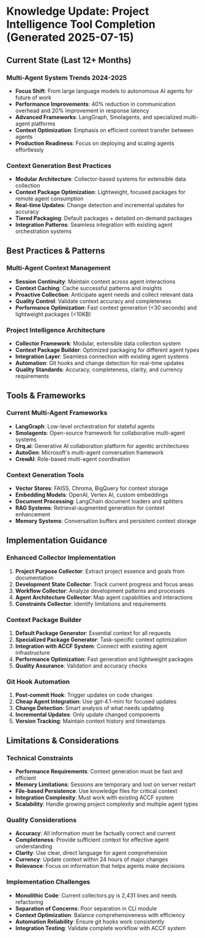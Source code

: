 <!-- FILE_MAP_BEGIN 
<!--
{"file_metadata":{"title":"Knowledge Update: Project Intelligence Tool Completion (Generated 2025-07-15)","description":"Comprehensive update on the Project Intelligence tool covering recent trends, best practices, tools, implementation guidance, and limitations for multi-agent systems and context generation.","last_updated":"2025-07-31","type":"documentation"},"ai_instructions":"Analyze the document to understand the current state, best practices, tools, implementation guidance, and limitations related to the Project Intelligence tool. Use the structured sections and key elements to facilitate navigation and comprehension. Pay attention to code-like enumerations, lists of frameworks, and critical concepts such as context generation and multi-agent system trends. Ensure accurate line references and logical grouping of content for efficient retrieval and summarization.","sections":[{"name":"Document Introduction and Overview","description":"Title and introductory heading establishing the document's purpose and generation date.","line_start":7,"line_end":8},{"name":"Current State (Last 12+ Months)","description":"Overview of recent trends and best practices in multi-agent systems and context generation over the past year.","line_start":9,"line_end":24},{"name":"Best Practices & Patterns","description":"Detailed best practices and architectural patterns for multi-agent context management and project intelligence system design.","line_start":25,"line_end":40},{"name":"Tools & Frameworks","description":"Descriptions of current multi-agent frameworks and context generation tools used in the project intelligence ecosystem.","line_start":41,"line_end":56},{"name":"Implementation Guidance","description":"Step-by-step guidance on implementing enhanced collectors, context package builders, and git hook automation for the system.","line_start":57,"line_end":79},{"name":"Limitations & Considerations","description":"Discussion of technical constraints, quality considerations, and implementation challenges affecting the project intelligence tool.","line_start":80,"line_end":105}],"key_elements":[{"name":"Multi-Agent System Trends 2024-2025","description":"Key trends including focus shift to autonomous AI agents, performance improvements, and production readiness.","line":11},{"name":"Context Generation Best Practices","description":"Best practices emphasizing modular architecture, real-time updates, and tiered packaging for context generation.","line":18},{"name":"Multi-Agent Context Management","description":"Techniques for session continuity, context caching, proactive data collection, and performance optimization.","line":27},{"name":"Project Intelligence Architecture","description":"Architectural components including collector framework, context package builder, integration layer, and automation.","line":34},{"name":"Current Multi-Agent Frameworks","description":"List and brief descriptions of frameworks like LangGraph, Smolagents, Orq.ai, AutoGen, and CrewAI.","line":43},{"name":"Context Generation Tools","description":"Tools for vector storage, embedding models, document processing, RAG systems, and memory management.","line":50},{"name":"Enhanced Collector Implementation","description":"Enumerated collectors for project purpose, development state, workflow, agent architecture, and constraints.","line":59},{"name":"Context Package Builder","description":"Components for default and specialized package generation, integration, performance, and quality assurance.","line":66},{"name":"Git Hook Automation","description":"Automation steps including post-commit hooks, cheap agent integration, change detection, incremental updates, and version tracking.","line":73},{"name":"Technical Constraints","description":"Performance, memory, persistence, integration, and scalability limitations impacting the system.","line":82},{"name":"Quality Considerations","description":"Requirements for accuracy, completeness, clarity, currency, and relevance in context information.","line":89},{"name":"Implementation Challenges","description":"Challenges such as monolithic codebase, poor separation of concerns, optimization balance, automation reliability, and integration testing.","line":96}]}
-->
<!-- FILE_MAP_END -->

# Knowledge Update: Project Intelligence Tool Completion (Generated 2025-07-15)

## Current State (Last 12+ Months)

### Multi-Agent System Trends 2024-2025
- **Focus Shift**: From large language models to autonomous AI agents for future of work
- **Performance Improvements**: 40% reduction in communication overhead and 20% improvement in response latency
- **Advanced Frameworks**: LangGraph, Smolagents, and specialized multi-agent platforms
- **Context Optimization**: Emphasis on efficient context transfer between agents
- **Production Readiness**: Focus on deploying and scaling agents effortlessly

### Context Generation Best Practices
- **Modular Architecture**: Collector-based systems for extensible data collection
- **Context Package Optimization**: Lightweight, focused packages for remote agent consumption
- **Real-time Updates**: Change detection and incremental updates for accuracy
- **Tiered Packaging**: Default packages + detailed on-demand packages
- **Integration Patterns**: Seamless integration with existing agent orchestration systems

## Best Practices & Patterns

### Multi-Agent Context Management
- **Session Continuity**: Maintain context across agent interactions
- **Context Caching**: Cache successful patterns and insights
- **Proactive Collection**: Anticipate agent needs and collect relevant data
- **Quality Control**: Validate context accuracy and completeness
- **Performance Optimization**: Fast context generation (<30 seconds) and lightweight packages (<10KB)

### Project Intelligence Architecture
- **Collector Framework**: Modular, extensible data collection system
- **Context Package Builder**: Optimized packaging for different agent types
- **Integration Layer**: Seamless connection with existing agent systems
- **Automation**: Git hooks and change detection for real-time updates
- **Quality Standards**: Accuracy, completeness, clarity, and currency requirements

## Tools & Frameworks

### Current Multi-Agent Frameworks
- **LangGraph**: Low-level orchestration for stateful agents
- **Smolagents**: Open-source framework for collaborative multi-agent systems
- **Orq.ai**: Generative AI collaboration platform for agentic architectures
- **AutoGen**: Microsoft's multi-agent conversation framework
- **CrewAI**: Role-based multi-agent coordination

### Context Generation Tools
- **Vector Stores**: FAISS, Chroma, BigQuery for context storage
- **Embedding Models**: OpenAI, Vertex AI, custom embeddings
- **Document Processing**: LangChain document loaders and splitters
- **RAG Systems**: Retrieval-augmented generation for context enhancement
- **Memory Systems**: Conversation buffers and persistent context storage

## Implementation Guidance

### Enhanced Collector Implementation
1. **Project Purpose Collector**: Extract project essence and goals from documentation
2. **Development State Collector**: Track current progress and focus areas
3. **Workflow Collector**: Analyze development patterns and processes
4. **Agent Architecture Collector**: Map agent capabilities and interactions
5. **Constraints Collector**: Identify limitations and requirements

### Context Package Builder
1. **Default Package Generator**: Essential context for all requests
2. **Specialized Package Generator**: Task-specific context optimization
3. **Integration with ACCF System**: Connect with existing agent infrastructure
4. **Performance Optimization**: Fast generation and lightweight packages
5. **Quality Assurance**: Validation and accuracy checks

### Git Hook Automation
1. **Post-commit Hook**: Trigger updates on code changes
2. **Cheap Agent Integration**: Use gpt-4.1-mini for focused updates
3. **Change Detection**: Smart analysis of what needs updating
4. **Incremental Updates**: Only update changed components
5. **Version Tracking**: Maintain context history and timestamps

## Limitations & Considerations

### Technical Constraints
- **Performance Requirements**: Context generation must be fast and efficient
- **Memory Limitations**: Sessions are temporary and lost on server restart
- **File-based Persistence**: Use knowledge files for critical context
- **Integration Complexity**: Must work with existing ACCF system
- **Scalability**: Handle growing project complexity and multiple agent types

### Quality Considerations
- **Accuracy**: All information must be factually correct and current
- **Completeness**: Provide sufficient context for effective agent understanding
- **Clarity**: Use clear, direct language for agent comprehension
- **Currency**: Update context within 24 hours of major changes
- **Relevance**: Focus on information that helps agents make decisions

### Implementation Challenges
- **Monolithic Code**: Current collectors.py is 2,431 lines and needs refactoring
- **Separation of Concerns**: Poor separation in CLI module
- **Context Optimization**: Balance comprehensiveness with efficiency
- **Automation Reliability**: Ensure git hooks work consistently
- **Integration Testing**: Validate complete workflow with ACCF system